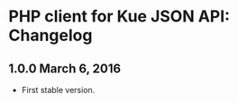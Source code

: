 PHP client for Kue JSON API: Changelog
======================================

1.0.0 March 6, 2016
-------------------

- First stable version.